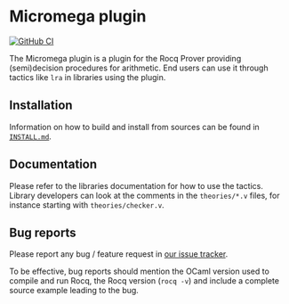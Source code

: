 # Micromega plugin

[![GitHub CI][gh-badge]][gh-link]

[gh-badge]: https://github.com/proux01/micromega-plugin/actions/workflows/nix-action-rocq-master.yml/badge.svg
[gh-link]: https://github.com/proux01/micromega-plugin/actions/workflows/nix-action-rocq-master.yml

The Micromega plugin is a plugin for the Rocq Prover providing
(semi)decision procedures for arithmetic.
End users can use it through tactics like `lra` in libraries using the plugin.

## Installation

Information on how to build and install from sources can be found in
[`INSTALL.md`](INSTALL.md).

## Documentation

Please refer to the libraries documentation for how to use the tactics.
Library developers can look at the comments in the `theories/*.v` files,
for instance starting with `theories/checker.v`.

## Bug reports

Please report any bug / feature request in [our issue tracker](https://github.com/rocq-community/micromega-plugin/issues).

To be effective, bug reports should mention the OCaml version used
to compile and run Rocq, the Rocq version (`rocq -v`)
and include a complete source example leading to the bug.
